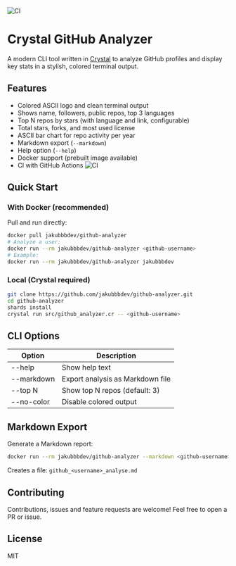 ![CI](https://github.com/jakubbbdev/github-analyzer/actions/workflows/ci.yml/badge.svg)

# Crystal GitHub Analyzer

A modern CLI tool written in [Crystal](https://crystal-lang.org/) to analyze GitHub profiles and display key stats in a stylish, colored terminal output.

## Features
- Colored ASCII logo and clean terminal output
- Shows name, followers, public repos, top 3 languages
- Top N repos by stars (with language and link, configurable)
- Total stars, forks, and most used license
- ASCII bar chart for repo activity per year
- Markdown export (`--markdown`)
- Help option (`--help`)
- Docker support (prebuilt image available)
- CI with GitHub Actions ![CI](https://github.com/jakubbbdev/github-analyzer/actions/workflows/ci.yml/badge.svg)

## Quick Start

### With Docker (recommended)
Pull and run directly:
```sh
docker pull jakubbbdev/github-analyzer
# Analyze a user:
docker run --rm jakubbbdev/github-analyzer <github-username>
# Example:
docker run --rm jakubbbdev/github-analyzer jakubbbdev
```

### Local (Crystal required)
```sh
git clone https://github.com/jakubbbdev/github-analyzer.git
cd github-analyzer
shards install
crystal run src/github_analyzer.cr -- <github-username>
```

## CLI Options
| Option         | Description                                 |
|---------------|---------------------------------------------|
| --help        | Show help text                              |
| --markdown    | Export analysis as Markdown file            |
| --top N       | Show top N repos (default: 3)               |
| --no-color    | Disable colored output                      |

## Markdown Export
Generate a Markdown report:
```sh
docker run --rm jakubbbdev/github-analyzer --markdown <github-username>
```
Creates a file: `github_<username>_analyse.md`

## Contributing
Contributions, issues and feature requests are welcome! Feel free to open a PR or issue.

## License
MIT 